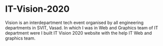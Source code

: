 # IT-Vision-2020
Vision is an interdepartment tech event organised by all engineering departments in SVIT, Vasad. In which I was in Web and Graphics team of IT department were I built IT Vision 2020 website with the help IT Web and graphics team.
